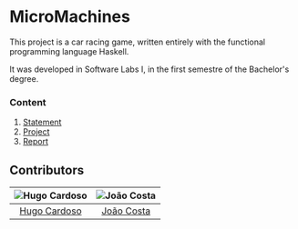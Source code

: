 # MicroMachines

This project is a car racing game, written entirely with the functional programming language Haskell.

It was developed in Software Labs I, in the first semestre of the Bachelor's degree.

### Content

1. [Statement](statements)
2. [Project](src)
3. [Report](report/report.pdf)

## Contributors

![Hugo Cardoso][hugo-pic] | ![João Costa][cunha-pic]
:---: | :---:
[Hugo Cardoso][hugo] | [João Costa][cunha]

[hugo]: https://github.com/Abjiri
[hugo-pic]: https://github.com/Abjiri.png?size=120
[cunha]: https://github.com/Jcc20
[cunha-pic]: https://github.com/Jcc20.png?size=120
